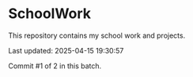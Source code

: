 # SchoolWork

This repository contains my school work and projects.

Last updated: 2025-04-15 19:30:57

Commit #1 of 2 in this batch.
